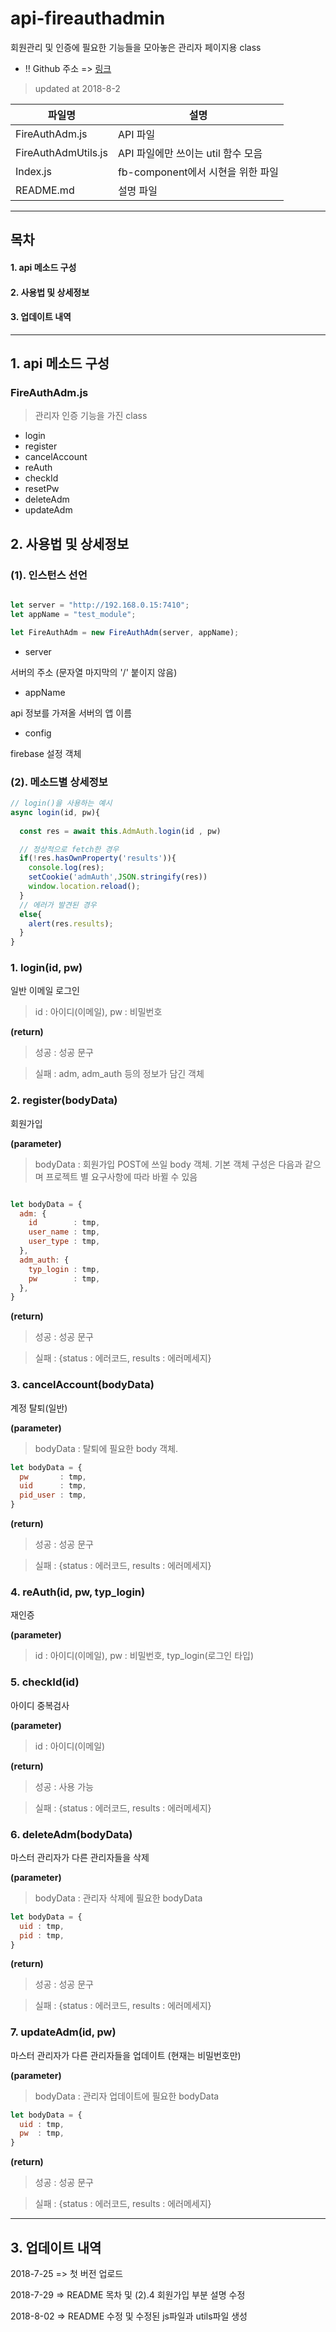 # api-fireauthadmin

회원관리 및 인증에 필요한 기능들을 모아놓은 관리자 페이지용 class

* !! Github 주소 => [링크](https://github.com/BazerHanMinSu/api-fireauthadmin)

> updated at 2018-8-2

| 파일명 | 설명 |
| ------ | ----------- |
| FireAuthAdm.js | API 파일 |
| FireAuthAdmUtils.js | API 파일에만 쓰이는 util 함수 모음 |
| Index.js | fb-component에서 시현을 위한 파일 |
| README.md | 설명 파일 |

***


목차
---
#### 1. api 메소드 구성 
#### 2. 사용법 및 상세정보
#### 3. 업데이트 내역
***

## 1. api 메소드 구성

### FireAuthAdm.js

>관리자 인증 기능을 가진 class 
+ login
+ register
+ cancelAccount
+ reAuth
+ checkId
+ resetPw
+ deleteAdm
+ updateAdm


## 2. 사용법 및 상세정보

### (1). 인스턴스 선언

```javascript

let server = "http://192.168.0.15:7410";
let appName = "test_module";

let FireAuthAdm = new FireAuthAdm(server, appName);
```

+ server 

서버의 주소 (문자열 마지막의 '/' 붙이지 않음)

+ appName 

api 정보를 가져올 서버의 앱 이름

+ config

firebase 설정 객체

### (2). 메소드별 상세정보

```javascript
// login()을 사용하는 예시
async login(id, pw){
    
  const res = await this.AdmAuth.login(id , pw)

  // 정상적으로 fetch한 경우
  if(!res.hasOwnProperty('results')){
    console.log(res);
    setCookie('admAuth',JSON.stringify(res))
    window.location.reload();
  }
  // 에러가 발견된 경우
  else{ 
    alert(res.results);
  }
}
```

### 1. login(id, pw)

일반 이메일 로그인

>id : 아이디(이메일), pw : 비밀번호

__(return)__
>성공 : 성공 문구

>실패 : adm, adm_auth 등의 정보가 담긴 객체 

### 2. register(bodyData)

회원가입

__(parameter)__
>bodyData : 회원가입 POST에 쓰일 body 객체. 기본 객체 구성은 다음과 같으며 프로젝트 별 요구사항에 따라 바뀔 수 있음

```javascript

let bodyData = {
  adm: {
    id        : tmp,
    user_name : tmp,
    user_type : tmp,
  },
  adm_auth: {
    typ_login : tmp,
    pw        : tmp,
  },
}   
```

__(return)__
>성공 : 성공 문구

>실패 : {status : 에러코드, results : 에러메세지}

### 3. cancelAccount(bodyData)

계정 탈퇴(일반)

__(parameter)__
>bodyData : 탈퇴에 필요한 body 객체.

```javascript
let bodyData = {
  pw       : tmp,
  uid      : tmp,
  pid_user : tmp,
}
```
__(return)__
>성공 : 성공 문구

>실패 : {status : 에러코드, results : 에러메세지}

### 4. reAuth(id, pw, typ_login)

재인증

__(parameter)__
>id : 아이디(이메일), pw : 비밀번호, typ_login(로그인 타입)

### 5. checkId(id)

아이디 중복검사

__(parameter)__
>id : 아이디(이메일)

__(return)__
>성공 : 사용 가능

>실패 : {status : 에러코드, results : 에러메세지}

### 6. deleteAdm(bodyData)

마스터 관리자가 다른 관리자들을 삭제

__(parameter)__
>bodyData : 관리자 삭제에 필요한 bodyData

```javascript
let bodyData = {
  uid : tmp,
  pid : tmp,
}
```

__(return)__
>성공 : 성공 문구

>실패 : {status : 에러코드, results : 에러메세지}

### 7. updateAdm(id, pw)

마스터 관리자가 다른 관리자들을 업데이트 (현재는 비밀번호만)

__(parameter)__
>bodyData : 관리자 업데이트에 필요한 bodyData

```javascript
let bodyData = {
  uid : tmp,
  pw  : tmp,
}
```

__(return)__
>성공 : 성공 문구

>실패 : {status : 에러코드, results : 에러메세지}

***

## 3. 업데이트 내역

2018-7-25 => 첫 버전 업로드

2018-7-29 => README 목차 및 (2).4 회원가입 부분 설명 수정

2018-8-02 => README 수정 및 수정된 js파일과 utils파일 생성